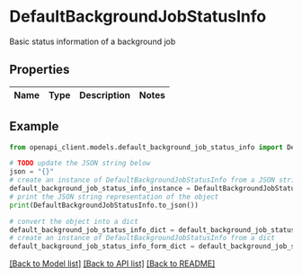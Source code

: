 # DefaultBackgroundJobStatusInfo

Basic status information of a background job

## Properties

Name | Type | Description | Notes
------------ | ------------- | ------------- | -------------

## Example

```python
from openapi_client.models.default_background_job_status_info import DefaultBackgroundJobStatusInfo

# TODO update the JSON string below
json = "{}"
# create an instance of DefaultBackgroundJobStatusInfo from a JSON string
default_background_job_status_info_instance = DefaultBackgroundJobStatusInfo.from_json(json)
# print the JSON string representation of the object
print(DefaultBackgroundJobStatusInfo.to_json())

# convert the object into a dict
default_background_job_status_info_dict = default_background_job_status_info_instance.to_dict()
# create an instance of DefaultBackgroundJobStatusInfo from a dict
default_background_job_status_info_form_dict = default_background_job_status_info.from_dict(default_background_job_status_info_dict)
```
[[Back to Model list]](../README.md#documentation-for-models) [[Back to API list]](../README.md#documentation-for-api-endpoints) [[Back to README]](../README.md)


